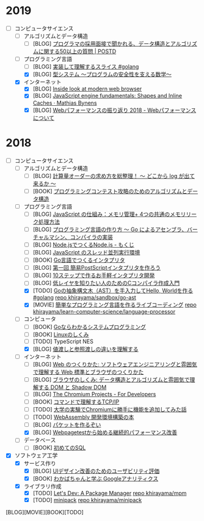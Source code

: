 # 2019

- [ ] コンピュータサイエンス
  - [ ] アルゴリズムとデータ構造
    - [ ] [BLOG] [プログラマの採用面接で聞かれる、データ構造とアルゴリズムに関する50以上の質問 | POSTD](https://postd.cc/50-data-structure-and-algorithms-interview-questions-for-programmers/)
  - [ ] プログラミング言語
    - [ ] [BLOG] [実装して理解するスライス #golang](https://qiita.com/tenntenn/items/5229bce80ddb688a708a)
    - [x] [BLOG] [型システム 〜プログラムの安全性を支える数学〜](https://laborify.net/2018/12/09/igarashi_type_system/)
  - [x] インターネット
    - [x] [BLOG] [Inside look at modern web browser](https://developers.google.com/web/updates/2018/09/inside-browser-part1)
    - [x] [BLOG] [JavaScript engine fundamentals: Shapes and Inline Caches · Mathias Bynens](https://mathiasbynens.be/notes/shapes-ics)
    - [x] [BLOG] [Webパフォーマンスの振り返り 2018 - Webパフォーマンスについて](http://takehora.hatenadiary.jp/entry/2018/12/07/055454)

# 2018

- [ ] コンピュータサイエンス
  - [ ] アルゴリズムとデータ構造
    - [ ] [BLOG] [計算量オーダーの求め方を総整理！ 〜 どこから log が出て来るか 〜](https://qiita.com/drken/items/872ebc3a2b5caaa4a0d0)
    - [ ] [BOOK] [プログラミングコンテスト攻略のためのアルゴリズムとデータ構造](https://book.mynavi.jp/ec/products/detail/id=35408)
  - [ ] プログラミング言語
    - [ ] [BLOG] [JavaScript の仕組み：メモリ管理+ 4つの共通のメモリリーク処理方法](https://qiita.com/tkdn/items/ea4f034e0d661def244a)
    - [ ] [BLOG] [プログラミング言語の作り方 〜 Go によるアセンブラ、バーチャルマシン、コンパイラの実装](https://qiita.com/nirasan/items/cb1f79955f31c45c6658)
    - [ ] [BLOG] [Node.jsでつくるNode.js - もくじ](https://qiita.com/massie_g/items/3ee11c105b4458686bc1)
    - [ ] [BLOG] [JavaScript のスレッド並列実行環境](https://nhiroki.jp/2017/12/10/javascript-parallel-processing)
    - [ ] [BOOK] [Go言語でつくるインタプリタ](https://www.oreilly.co.jp/books/9784873118222/)
    - [ ] [BLOG] [第一回 簡易PostScriptインタプリタを作ろう](https://karino2.github.io/c-lesson/forth_modoki.html)
    - [ ] [BLOG] [10ステップで作るお手軽インタプリタ開発](https://speakerdeck.com/anqou/10sutetupudezuo-ruoshou-qing-intapuritakai-fa)
    - [ ] [BLOG] [低レイヤを知りたい人のためのCコンパイラ作成入門](https://www.sigbus.info/compilerbook/)
    - [x] [TODO] [Goの抽象構文木（AST）を手入力してHello, Worldを作る #golang](https://qiita.com/tenntenn/items/0cbc6f1f00dc579fcd8c) [repo khirayama/sandbox/go-ast](https://github.com/khirayama/sandbox/tree/master/go-ast)
    - [x] [MOVIE] [簡単なプログラミング言語を作るライブコーディング](https://www.youtube.com/watch?v=JAtN0TGrNE4&app=desktop) [repo khirayama/learn-computer-science/language-processor](https://github.com/khirayama/learn-computer-science/tree/master/language-processor)
  - [ ] コンピュータ
    - [ ] [BOOK] [Goならわかるシステムプログラミング](https://www.lambdanote.com/products/go)
    - [ ] [BOOK] [Linuxのしくみ](http://gihyo.jp/book/2018/978-4-7741-9607-7)
    - [ ] [TODO] TypeScript NES
    - [x] [BLOG] [値渡しと参照渡しの違いを理解する](https://magazine.rubyist.net/articles/0032/0032-CallByValueAndCallByReference.html)
  - [ ] インターネット
    - [ ] [BLOG] [Web のつくりかた: ソフトウェアエンジニアリングと雰囲気で理解する Web 標準とブラウザのつくりかた](https://hayato.io/2017/making-web/)
    - [ ] [BLOG] [ブラウザのしくみ: データ構造とアルゴリズムと雰囲気で理解する DOM と Shadow DOM](https://hayato.io/2017/dom/)
    - [ ] [BLOG] [The Chromium Projects - For Developers](https://www.chromium.org/developers)
    - [ ] [BOOK] [コマンドで理解するTCP/IP](https://www.amazon.co.jp/%E8%A9%A6%E3%81%9B%E3%81%B0%E3%82%8F%E3%81%8B%E3%82%8B-%E3%82%B3%E3%83%9E%E3%83%B3%E3%83%89%E3%81%A7%E7%90%86%E8%A7%A3%E3%81%99%E3%82%8BTCP-IP-%E8%B1%8A%E6%B2%A2-%E8%81%A1/dp/4756151442)
    - [ ] [TODO] [大学の実験でChromiumに勝手に機能を追加してみた話](http://akaria.hatenablog.com/entry/2017/12/15/144459)
    - [ ] [TODO] [WebAssembly 開発環境構築の本](https://wasm-dev-book.netlify.com/webpack.html)
    - [ ] [BLOG] [パケットを作るぞい](https://github.com/akakou/let-us-make-packets)
    - [x] [BLOG] [Webpagetestから始める継続的パフォーマンス改善](http://azu.github.io/slide/2018/roppongijs/webpagetest-performance.html)
  - [ ] データベース
    - [ ] [BOOK] [初めてのSQL](https://www.oreilly.co.jp/books/4873112818/)
- [x] ソフトウェア工学
  - [x] サービス作り
    - [x] [BLOG] [UIデザイン改善のためのユーザビリティ評価](https://u-site.jp/usability/)
    - [x] [BOOK] [わかばちゃんと学ぶ Googleアナリティクス](https://www.amazon.co.jp/dp/B07BMNGXFC/ref=dp-kindle-redirect?_encoding=UTF8&btkr=1)
  - [x] ライブラリ作成
    - [x] [TODO] [Let's Dev: A Package Manager](https://yarnpkg.com/blog/2017/07/11/lets-dev-a-package-manager/) [repo khirayama/mpm](https://github.com/khirayama/mpm)
    - [x] [TODO] [minipack](https://github.com/ronami/minipack) [repo khirayama/minipack](https://github.com/khirayama/minipack)

[BLOG][MOVIE][BOOK][TODO]

